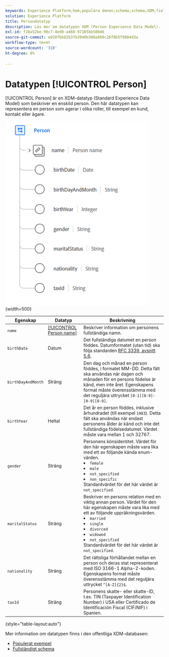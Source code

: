 ```yaml
---
keywords: Experience Platform;hem;populära ämnen;schema;schema;XDM;fields;schemas;scheman;person;datatyp;datatyp;datatyp;data type;
solution: Experience Platform
title: Persondatatyp
description: Läs mer om datatypen XDM (Person Experience Data Model).
exl-id: f28a52be-90c7-4ed0-a460-97165bb58046
source-git-commit: e028fbb82b37b3940b308a860c26f8b5f9884d3a
workflow-type: tm+mt
source-wordcount: '318'
ht-degree: 0%

---
```


# Datatypen [!UICONTROL Person]

[!UICONTROL Person] är en XDM-datatyp (Standard Experience Data Model) som beskriver en enskild person. Den här datatypen kan representera en person som agerar i olika roller, till exempel en kund, kontakt eller ägare.

![personbild](../images/data-types/person.PNG){width=500}

| Egenskap | Datatyp | Beskrivning |
| --- | --- | --- |
| `name` | [[!UICONTROL Person name]](./person-name.md) | Beskriver information om personens fullständiga namn. |
| `birthDate` | Datum | Det fullständiga datumet en person föddes. Datumformatet (utan tid) ska följa standarden [RFC 3339, avsnitt 5.6](https://tools.ietf.org/html/rfc3339#section-5.6). |
| `birthDayAndMonth` | Sträng | Den dag och månad en person föddes, i formatet MM-DD. Detta fält ska användas när dagen och månaden för en persons födelse är känd, men inte året. Egenskapens format måste överensstämma med det reguljära uttrycket `[0-1][0-9]-[0-9][0-9]`. |
| `birthYear` | Heltal | Det år en person föddes, inklusive århundradet (till exempel `1983`). Detta fält ska användas när endast personens ålder är känd och inte det fullständiga födelsedatumet. Värdet måste vara mellan 1 och 32767. |
| `gender` | Sträng | Personens könsidentitet. Värdet för den här egenskapen måste vara lika med ett av följande kända enum-värden. <li> `female` </li> <li> `male` </li> <li> `not_specified` </li> <li> `non_specific` </li> Standardvärdet för det här värdet är `not_specified`. |
| `maritalStatus` | Sträng | Beskriver en persons relation med en viktig annan person. Värdet för den här egenskapen måste vara lika med ett av följande uppräkningsvärden. <li> `married` </li> <li> `single` </li> <li> `divorced` </li> <li> `widowed` </li> <li> `not_specified` </li> Standardvärdet för det här värdet är `not_specified`. |
| `nationality` | Sträng | Det rättsliga förhållandet mellan en person och deras stat representerat med ISO 3166-1 Alpha-2-koden. Egenskapens format måste överensstämma med det reguljära uttrycket `^[A-Z]{2}$`. |
| `taxId` | Sträng | Personens skatte- eller skatte-ID, t.ex. TIN (Taxpayer Identification Number) i USA eller Certificado de Identificación Fiscal (CIF/NIF) i Spanien. |

{style="table-layout:auto"}

Mer information om datatypen finns i den offentliga XDM-databasen:

* [Populerat exempel](https://github.com/adobe/xdm/blob/master/components/datatypes/person/person.example.1.json)
* [Fullständigt schema](https://github.com/adobe/xdm/blob/master/components/datatypes/person/person.schema.json)

